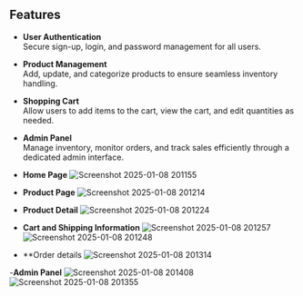 
## Features

- **User Authentication**  
  Secure sign-up, login, and password management for all users.

- **Product Management**  
  Add, update, and categorize products to ensure seamless inventory handling.

- **Shopping Cart**  
  Allow users to add items to the cart, view the cart, and edit quantities as needed.

- **Admin Panel**  
  Manage inventory, monitor orders, and track sales efficiently through a dedicated admin interface.

- **Home Page**
![Screenshot 2025-01-08 201155](https://github.com/user-attachments/assets/9904ae35-c38d-4cc3-8e74-71743b22531c)

- **Product Page**
![Screenshot 2025-01-08 201214](https://github.com/user-attachments/assets/a244f311-b4db-4303-a651-d58beb0588a7)

- **Product Detail**
  ![Screenshot 2025-01-08 201224](https://github.com/user-attachments/assets/64892d19-5212-4abc-a1c1-16d4e936dfad)

- **Cart and Shipping Information**
![Screenshot 2025-01-08 201257](https://github.com/user-attachments/assets/26196655-6e9d-41fa-b57a-518ae621a712)
![Screenshot 2025-01-08 201248](https://github.com/user-attachments/assets/6c959dbe-4438-4989-b5c3-837ec5e0e790)

- **Order details
![Screenshot 2025-01-08 201314](https://github.com/user-attachments/assets/fe9a14da-1c2c-4915-a039-1f1f9f3e7e90)

-**Admin Panel**
![Screenshot 2025-01-08 201408](https://github.com/user-attachments/assets/a7feada3-5c4f-479f-80c3-0333a382f047)
![Screenshot 2025-01-08 201355](https://github.com/user-attachments/assets/632ceebd-4744-47ca-994a-5d29d6a7de38)

